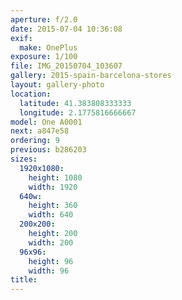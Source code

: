 ```yaml
---
aperture: f/2.0
date: 2015-07-04 10:36:08
exif:
  make: OnePlus
exposure: 1/100
file: IMG_20150704_103607
gallery: 2015-spain-barcelona-stores
layout: gallery-photo
location:
  latitude: 41.383808333333
  longitude: 2.1775816666667
model: One A0001
next: a847e58
ordering: 9
previous: b286203
sizes:
  1920x1080:
    height: 1080
    width: 1920
  640w:
    height: 360
    width: 640
  200x200:
    height: 200
    width: 200
  96x96:
    height: 96
    width: 96
title: 
---
```

